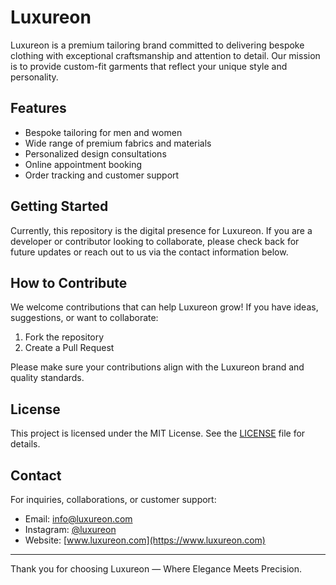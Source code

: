 # Luxureon

Luxureon is a premium tailoring brand committed to delivering bespoke clothing with exceptional craftsmanship and attention to detail. Our mission is to provide custom-fit garments that reflect your unique style and personality.

## Features

- Bespoke tailoring for men and women
- Wide range of premium fabrics and materials
- Personalized design consultations
- Online appointment booking
- Order tracking and customer support

## Getting Started

Currently, this repository is the digital presence for Luxureon. If you are a developer or contributor looking to collaborate, please check back for future updates or reach out to us via the contact information below.

## How to Contribute

We welcome contributions that can help Luxureon grow! If you have ideas, suggestions, or want to collaborate:

1. Fork the repository
2. Create a Pull Request

Please make sure your contributions align with the Luxureon brand and quality standards.

## License

This project is licensed under the MIT License. See the [LICENSE](LICENSE) file for details.

## Contact

For inquiries, collaborations, or customer support:

- Email: info@luxureon.com
- Instagram: [@luxureon](https://instagram.com/luxureon)
- Website: [www.luxureon.com](https://www.luxureon.com)

---

Thank you for choosing Luxureon — Where Elegance Meets Precision.

